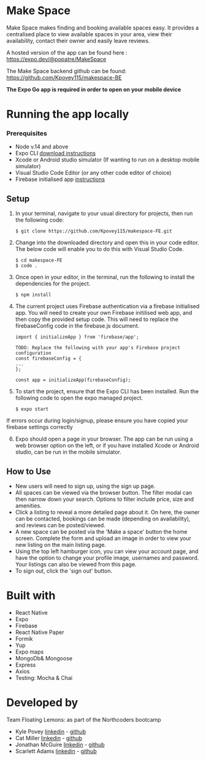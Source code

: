 # Make Space

Make Space makes finding and booking available spaces easy. It provides a centralised place to view available spaces in your area, view their availability, contact their owner and easily leave reviews.

A hosted version of the app can be found here : https://expo.dev/@popatre/MakeSpace

The Make Space backend github can be found: https://github.com/Kpovey115/makespace-BE

**The Expo Go app is required in order to open on your mobile device**

# Running the app locally

### Prerequisites

-   Node v.14 and above
-   Expo CLI [download instructions](https://docs.expo.dev/get-started/installation/)
-   Xcode or Android studio simulator (If wanting to run on a desktop mobile simulator)
-   Visual Studio Code Editor (or any other code editor of choice)
-   Firebase initialised app [instructions](https://firebase.google.com/docs/web/setup)

## Setup

1.  In your terminal, navigate to your usual directory for projects, then run the following code:

        $ git clone https://github.com/Kpovey115/makespace-FE.git

2.  Change into the downloaded directory and open this in your code editor. The below code will enable you to do this with Visual Studio Code.

        $ cd makespace-FE
        $ code .

3.  Once open in your editor, in the terminal, run the following to install the dependencies for the project.

        $ npm install

4.  The current project uses Firebase authentication via a firebase initialised app. You will need to create your own Firebase initilised web app, and then copy the provided setup code. This will need to replace the firebaseConfig code in the firebase.js document.

        import { initializeApp } from 'firebase/app';

        TODO: Replace the following with your app's Firebase project configuration
        const firebaseConfig = {
        ...
        };

        const app = initializeApp(firebaseConfig);

5.  To start the project, ensure that the Expo CLI has been installed. Run the following code to open the expo managed project.

        $ expo start

If errors occur during login/signup, please ensure you have copied your firebase settings correctly

6. Expo should open a page in your browser. The app can be run using a web browser option on the left, or if you have installed Xcode or Android studio, can be run in the mobile simulator.

## How to Use

-   New users will need to sign up, using the sign up page.
-   All spaces can be viewed via the browser button. The filter modal can then narrow down your search. Options to filter include price, size and amenities.
-   Click a listing to reveal a more detailed page about it. On here, the owner can be contacted, bookings can be made (depending on availability), and reviews can be posted/viewed.
-   A new space can be posted via the 'Make a space' button the home screen. Complete the form and upload an image in order to view your new listing on the main listing page.
-   Using the top left hamburger icon, you can view your account page, and have the option to change your profile image, usernames and password. Your listings can also be viewed from this page.
-   To sign out, click the 'sign out' button.

# Built with

-   React Native
-   Expo
-   Firebase
-   React Native Paper
-   Formik
-   Yup
-   Expo maps
-   MongoDb& Mongoose
-   Express
-   Axios
-   Testing: Mocha & Chai

# Developed by

Team Floating Lemons: as part of the Northcoders bootcamp

-   Kyle Povey [linkedin](https://www.linkedin.com/in/kyle-povey/) - [github](https://github.com/Kpovey115)
-   Cat Miller [linkedin](https://www.linkedin.com/in/cat-miller/) - [github](https://github.com/catcodingcat)
-   Jonathan McGuire [linkedin](https://www.linkedin.com/in/jonathan-j-mcguire/) - [github](https://github.com/popatre)
-   Scarlett Adams [linkedin](https://www.linkedin.com/in/scarlett-adams/) - [github](https://github.com/scar1377)

